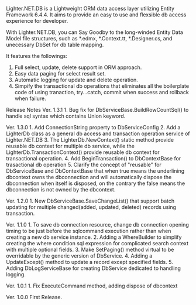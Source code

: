 Lighter.NET.DB is a Lightweight ORM data access layer utilizing Entity Framework 6.4.4. It aims to provide an easy to use and flexsible db access experience for developer. 

With Lighter.NET.DB, you can Say Goodby to the long-winded Entity Data Model file structures, such as *.edmx, *.Context.tt, *.Designer.cs, and unecessary DbSet for db table mapping.

It features the followings:
1. Full select, update, delete support in ORM approach.
2. Easy data paging for select result set.
3. Automatic logging for update and delete operation.
4. Simpify the transactional db operations that eliminates all the boilerplate code of using tranaction, try...catch, commit when success and rollback when failure.

Release Notes
Ver. 1.3.1
	1. Bug fix for DbServiceBase.BuildRowCountSql() to handle sql syntax which contains Union keyword.

Ver. 1.3.0
	1. Add ConnectionString property to DbServiceConfig
	2. Add a LighterDb class as a general db access and transaction operation service of Lighter.NET.DB
	3. The LighterDb.NewContext() static method provide reusable db context for multiple db service, while the LighterDb.TransactionContext() provide reusable db context for transactional operation.
	4. Add BeginTransaction() to DbContextBase for trasactional db operation
	5. Clarify the concept of "reusable" for DbServiceBase and DbContextBase that when true means the underlining dbcontext owns the dbconnection and will automatically dispose the dbconnection when itself is disposed, on the contrary the false means the dbconnection is not owned by the dbcontext.

Ver. 1.2.0
	1. New DbServiceBase.SaveChangeList() that support batch updating for multiple changed(added, updated, deleted) records using transaction.

Ver. 1.1.0
	1. To save db connection resource, change db connection opening timing to be just before the sqlcommand execution rather than when creating a new db service instance.
	2. Adding a WhereBuilder to simplify creating the where condition sql expression for complicated search context with multiple optional fields.
	3. Make SetPaging() method virtual to be overridable by the generic version of DbService.
	4. Adding a UpdateExcept() method to update a record except specified fields.
	5. Adding DbLogServiceBase for creating DbService dedicated to handling logging.

Ver. 1.0.1
	1. Fix ExecuteCommand method, adding dispose of dbcontext

Ver. 1.0.0
	First Release.
